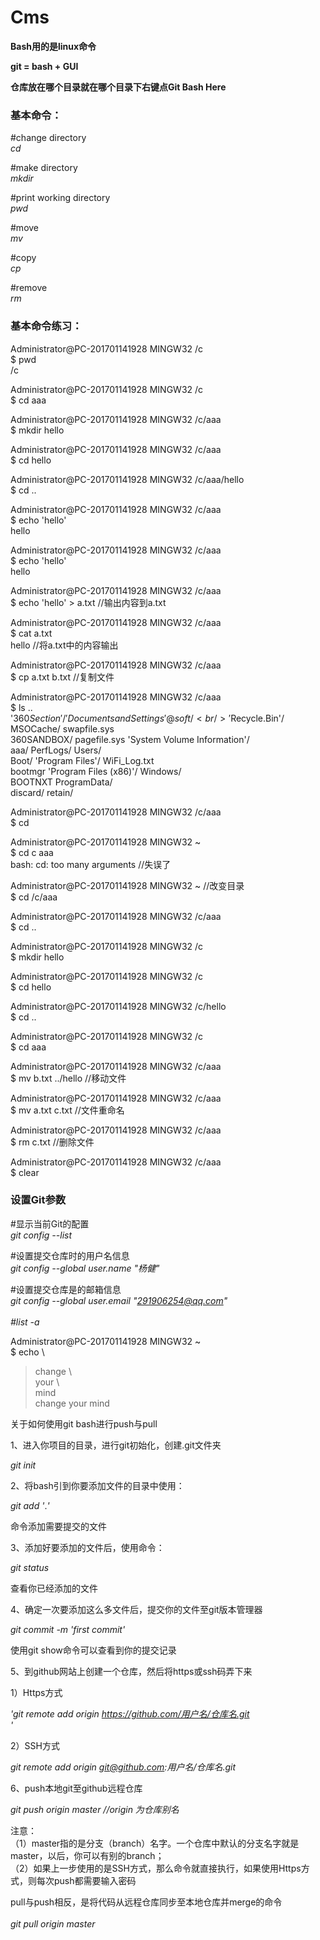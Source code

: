 # Cms
**Bash用的是linux命令**

**git = bash + GUI**

**仓库放在哪个目录就在哪个目录下右键点Git Bash Here**

<h3>基本命令：</h3>

#change directory<br/>
*cd*

#make directory<br/>
*mkdir*

#print working directory<br/>
*pwd*

#move<br/>
*mv*

#copy<br/>
*cp*

#remove<br/>
*rm*


<h3>基本命令练习：</h3>

Administrator@PC-201701141928 MINGW32 /c<br/>
$ pwd<br/>
/c

Administrator@PC-201701141928 MINGW32 /c<br/>
$ cd aaa

Administrator@PC-201701141928 MINGW32 /c/aaa<br/>
$ mkdir hello

Administrator@PC-201701141928 MINGW32 /c/aaa<br/>
$ cd hello

Administrator@PC-201701141928 MINGW32 /c/aaa/hello<br/>
$ cd ..

Administrator@PC-201701141928 MINGW32 /c/aaa<br/>
$ echo 'hello'<br/>
hello

Administrator@PC-201701141928 MINGW32 /c/aaa<br/>
$ echo 'hello'<br/>
hello

Administrator@PC-201701141928 MINGW32 /c/aaa<br/>
$ echo 'hello' > a.txt                             //输出内容到a.txt

Administrator@PC-201701141928 MINGW32 /c/aaa<br/>
$ cat a.txt<br/>
hello                                              //将a.txt中的内容输出

Administrator@PC-201701141928 MINGW32 /c/aaa<br/>
$ cp a.txt b.txt                                   //复制文件

Administrator@PC-201701141928 MINGW32 /c/aaa<br/>
$ ls ..<br/>
'$360Section'/   'Documents and Settings'@   soft/<br/>
'$Recycle.Bin'/   MSOCache/                  swapfile.sys<br/>
 360SANDBOX/      pagefile.sys              'System Volume Information'/<br/>
 aaa/             PerfLogs/                  Users/<br/>
 Boot/           'Program Files'/            WiFi_Log.txt<br/>
 bootmgr         'Program Files (x86)'/      Windows/<br/>
 BOOTNXT          ProgramData/<br/>
 discard/         retain/<br/>

Administrator@PC-201701141928 MINGW32 /c/aaa<br/>
$ cd

Administrator@PC-201701141928 MINGW32 ~<br/>
$ cd c aaa<br/>
bash: cd: too many arguments                                 //失误了

Administrator@PC-201701141928 MINGW32 ~                      //改变目录<br/>
$ cd /c/aaa

Administrator@PC-201701141928 MINGW32 /c/aaa<br/>
$ cd ..

Administrator@PC-201701141928 MINGW32 /c<br/>
$ mkdir hello

Administrator@PC-201701141928 MINGW32 /c<br/>
$ cd hello

Administrator@PC-201701141928 MINGW32 /c/hello<br/>
$ cd ..

Administrator@PC-201701141928 MINGW32 /c<br/>
$ cd aaa

Administrator@PC-201701141928 MINGW32 /c/aaa<br/>
$ mv b.txt ../hello                                  //移动文件

Administrator@PC-201701141928 MINGW32 /c/aaa<br/>
$ mv a.txt c.txt                                     //文件重命名

Administrator@PC-201701141928 MINGW32 /c/aaa<br/>
$ rm c.txt                                           //删除文件

Administrator@PC-201701141928 MINGW32 /c/aaa<br/>
$ clear








<h3>设置Git参数</h3>

#显示当前Git的配置<br/>
*git config --list*


#设置提交仓库时的用户名信息<br/>
*git config --global user.name "杨健"*


#设置提交仓库是的邮箱信息<br/>
*git config --global user.email "291906254@qq.com"<br/>
<br/>
#list -a*








Administrator@PC-201701141928 MINGW32 ~<br/>
$ echo \ <br/>
> change \ <br/>
> your \ <br/>
> mind <br/>
change your mind




关于如何使用git bash进行push与pull<br/>

1、进入你项目的目录，进行git初始化，创建.git文件夹<br/>

*git init<br/>*

2、将bash引到你要添加文件的目录中使用：<br/>

*git add '*.*'<br/>*

命令添加需要提交的文件<br/>

3、添加好要添加的文件后，使用命令：<br/>

*git status<br/>*

查看你已经添加的文件<br/>

4、确定一次要添加这么多文件后，提交你的文件至git版本管理器<br/>

*git commit -m 'first commit'<br/>*

使用git show命令可以查看到你的提交记录<br/>


5、到github网站上创建一个仓库，然后将https或ssh码弄下来<br/>

1）Https方式　　<br/>

*'git remote add origin https://github.com/用户名/仓库名.git<br/>'*

2）SSH方式<br/>

*git remote add origin git@github.com:用户名/仓库名.git<br/>*

6、push本地git至github远程仓库<br/>

*git push origin master    //origin 为仓库别名<br/>*

注意：<br/>
（1）master指的是分支（branch）名字。一个仓库中默认的分支名字就是master，以后，你可以有别的branch；<br/>
（2）如果上一步使用的是SSH方式，那么命令就直接执行，如果使用Https方式，则每次push都需要输入密码<br/>

pull与push相反，是将代码从远程仓库同步至本地仓库并merge的命令<br/>
<br/>
*git pull origin master*
